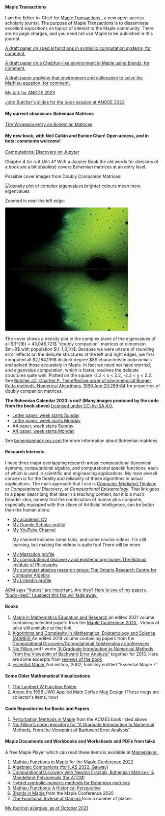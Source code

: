 <H4> Maple Transactions </H4>
I am the Editor-in-Chief for <A HREF="http://www.mapletransactions.org"> Maple Transactions </A>, a new open-access scholarly journal.  The purpose of Maple Transactions is to disseminate excellent expositions on topics of interest to the Maple community.  There are no page charges, and you need not use Maple to be published in this journal.

<p><A HREF="SpecialFunctionsMaple.pdf"> A draft paper on special functions in symbolic computation systems, for comment. </A></p>
<p><A HREF="Blendstrings.pdf"> A draft paper on a Chebfun-like environment in Maple using blends, for comment. </A></p>
<p><A HREF="EllipticCrossSectionsInBloodFlowRegulation.pdf"> A draft paper applying that environment 
 and collocation to solve the Mathieu equation, for comment.  </A></p>

<p><A HREF="ANODE_2023_Talk.pdf"> My talk for ANODE 2023 </A></p>
<p><A HREF="booksession.pdf"> John Butcher's slides for the book session at ANODE 2023 </A></p>



<H4> My current obsession: Bohemian Matrices </H4>

<p><A HREF="https://en.wikipedia.org/wiki/Bohemian_matrices"> The Wikipedia entry on Bohemian Matrices </A></p>



<H4> My new book, with Neil Calkin and Eunice Chan! Open access, and in beta: comments welcome! </H4>
<p><A HREF="https://computational-discovery-on-jupyter.github.io/Computational-Discovery-on-Jupyter/index.html"> Computational Discovery on Jupyter </A>

Chapter 4 (or is it Unit 4?  With a Jupyter Book the old words for divisions of a book are a bit obsolete) covers Bohemian matrices at an entry level.
 
<p>Possible cover images from Doubly Companion Matrices:</p>
 
<img src="ViridisFreq86000.png" alt="density plot of complex eigenvalues brighter colours mean more eigenvalues" width=400 height=400>
 
<p>Zoomed in near the left edge:</p>
 
<img src="Viridiscrop281500.png" alt="cropped density plot of complex eigenvalues brighter colours mean more eigenvalues" width=400 height=400>
 
<p>The cover shows a density plot in the complex plane of the eigenvalues of all $3^{16} = 43,046,721$ "doubly companion" matrices of dimension $m=8$ with population $\{-1,0,1\}$. Because we were unsure of rounding error effects on the delicate structures at the left and right edges, we first computed all $2,184,139$ distinct degree $8$ characteristic polynomials and solved those accurately in Maple. In fact we need not have worried, and eigenvalue computation, which is faster, resolves the delicate structures quite well.  Plotted on the square -2.2 < x < 2.2, -2.2 < y < 2.2.  See <A HREF="https://link.springer.com/content/pdf/10.1023/A:1019176422613.pdf"> Butcher JC, Chartier P. The effective order of singly-implicit Runge-Kutta methods. Numerical Algorithms. 1999 Aug;20:269-84</A> for properties of doubly companion matrices. </p>
 
<b> The Bohemian Calendar 2023 is out! (Many images produced by the code from the book above) </b>   <A HREF="https://creativecommons.org/licenses/by-sa/4.0/"> Licensed under CC-by-SA 4.0. </A>
  <ul>
    <li> <A HREF="2023_Bohemian_Wall_CalendarLetterSunday.pdf"> Letter paper, week starts Sunday </A> </li>
    <li> <A HREF="2023_Bohemian_Wall_CalendarLetterMonday.pdf"> Letter paper, week starts Monday </A> </li>
    <li> <A HREF="2023_Bohemian_Wall_CalendarA4Sunday.pdf"> A4 paper, week starts Sunday </A> </li>
    <li> <A HREF="2023_Bohemian_Wall_CalendarA4Monday.pdf"> A4 paper, week starts Monday </A> </li>
  </ul>

See <A HREF="https://www.bohemianmatrices.com"> bohemianmatrices.com </A> for more information about Bohemian matrices.  

<!-- But here's an image, just for a teaser.

![A density plot in the complex plane of the Bohemian eigenvalues of a sample of 73 million 5x5 matrices where the entries are sampled from the set {-20, -1, 0, 1, 20}. Color represents the eigenvalue density. Viewed on -40 <= x,y <= 40. Image credit Steven E. Thornton.](Geometric_5x5.jpg)
 -->

<h4> Research Interests </h4>

<p></p>
<p>I have three major overlapping research areas: computational dynamical systems, computational algebra, and computational special functions, each of which is used in scientific and engineering applications. 
<!---The applications I and others have used my work for include flow-induced vibration of artificial structures, financial options, cardiac simulations, and the kinetics of dark adaptation in the human eye.  --->
My main overall concern is for the fidelity and reliability of these algorithms in actual applications. 
<!--- Of course, everyone wants to solve problems quickly, but no-one wants this at the expense of unreliable predictions. --->
The main approach that I use is <A HREF="https://github.com/rcorless/rcorless.github.io/blob/main/CMTpaper.pdf">Computer-Mediated Thinking</A> or <em>Computational Discovery</em>, or <em>Computational Epistemology</em>. 
That link goes to a paper describing that idea in a <em>teaching</em> context, but it is a much broader idea, namely that the combination of human plus computer, especially equipped with thin slices of Artificial Intelligence, can be better than the human alone. 
<!--- Obviously this <em>might</em> be true, but making sure that it <em>is</em> true is harder, and more important, than it looks. --->
</p>

<ul>
<li><a HREF="https://github.com/rcorless/rcorless.github.io/blob/main/CV.pdf"> My academic CV</a> </li>
<li><a HREF="https://scholar.google.ca/citations?user=SyLAxDkAAAAJ&hl=en"> My Google Scholar profile </a> </li>
<li><a HREF="https://www.youtube.com/channel/UCcFY7USfrgQn5lgNm_ouApw"> My YouTube Channel </a> 
<p>My channel includes some talks, and some course videos. I'm still learning, but making the videos is quite fun! There will be more.</p> </li>
<li> <a rel="me" href="https://mathstodon.xyz/@rcorless">My Mastodon profile </a>
<li> <a href="https://www.rotman.uwo.ca/"> My computational discovery and epistemology home: The Rotman Institute of Philosophy </a> </li>
<li> <a href="http://www.orcca.on.ca"> My computer algebra research group: The Ontario Research Centre for Computer Algebra </a> </li>
<li> <a href="https://www.linkedin.com/in/rob-corless-9747667"> My LinkedIn profile </a> </li>
</ul>

<p>
<a href="https://www.growkudos.com/publications/10.1145%25252F3452143.3465547/reader"> ACM says "Kudos" are important.  Are they? Here is one of my papers, "kudo-ized." I suspect this fad will fade away.</a>
</p>

<H4> Books </H4>
<OL>
<LI> <a href="https://www.springer.com/us/book/9783030816971"> Maple in Mathematics Education and Research </a> an edited 2021 volume containing selected papers from the <a href="https://de.maplesoft.com/mapleconference/2020/"> Maple Conference 2020 </a>.  Videos of talks still available at that link. </LI>
<LI> <a href="https://www.springer.com/us/book/9781493990504"> Algorithms and Complexity in Mathematics, Epistemology and Science (ACMES) </a> An edited 2019 volume containing papers from the <a href="http://acmes.org/">Computational Discovery/Computational Epistemology conferences </a></LI>
<LI> <a href="http://www.nfillion.com/">Nic Fillion </a> and I wrote <a href="https://www.springer.com/gp/book/9781461484523">“A Graduate Introduction to Numerical Methods, From the Viewpoint of Backward Error Analysis”</a> together for 2013. Here are some excerpts from <a href="http://www.bookmetrix.com/detail_full/book/0b3312d9-f0a9-4fe1-b700-37c52a50220d#reviews"> reviews of the book </a></LI>
  <LI> <a href="https://www.springer.com/us/book/9780387953526"> Essential Maple </A> 2nd edition, 2002, foolishly entitled "Essential Maple 7". </LI>
</OL>

<H4> Some Older Mathematical Visualizations </H4>
<OL>
  <LI> <A HREF="http://www.orcca.on.ca/LambertW"> The Lambert W Function Poster </A> </LI>
  <LI> <A HREF="about.pdf"> About the 1998 UWO Applied Math Coffee Mug Design </A> (These mugs are collector's items, now) </LI>
</OL>

<H4> Code Repositories for Books and Papers </H4>

<OL>
  <LI> <A HREF="https://github.com/rcorless/Perturbation-Methods-in-Maple">Perturbation Methods in Maple</A> from the ACMES book listed above </LI>
  <LI> <a href="http://www.nfillion.com/coderepository/index.php"> Nic Fillion's code repository for "A Graduate Introduction to Numerical Methods, From the Viewpoint of Backward Error Analysis" </a> </LI>
</OL>

<H4> Maple Documents and Workbooks and Worksheets and PDFs from talks </H4>
A free Maple Player which can read these items is available at <A HREF="https://www.maplesoft.com/products/maple/Mapleplayer/"> Mapleplayer </A> .
<OL>
  <LI> <A HREF="https://github.com/rcorless/Puiseux-series-Mathieu-double-points/blob/main/MathieuTalkMapleConference.maple"> Mathieu Functions in Maple </A> for the <A HREF="https://www.maplesoft.com/mapleconference/2022/"> Maple Conference 2022 </A> </LI> 
  <LI> <A HREF="Algebraic_Companions.pdf"> Algebraic Companions (for ILAS 2022, Galway) </A></LI>
  <LI> <A HREF="ATCM_Invited_Talk.pdf"> Computational Discovery with Newton Fractals, Bohemian Matrices, & Mandelbrot Polynomials (for ATCM) </A></LI>
  <LI> <A HREF="Symbolic_Numeric_Computing_for_Bohemian_Matrices.pdf"> Hybrid symbolic-numeric methods for Bohemian matrices </A></LI>
  <LI> <A HREF="https://github.com/rcorless/Puiseux-series-Mathieu-double-points/blob/main/MathieuTalk.maple"> Mathieu Functions: A Historical Perspective </A></LI>
  <LI> <A HREF="https://github.com/rcorless/rcorless.github.io/blob/main/BlendsTalk.maple"> Blends in Maple </A> from the Maple Conference 2020 </LI>
  <LI> <A HREF="https://github.com/rcorless/rcorless.github.io/blob/main/InverseGammaTalk.mw"> The Functional Inverse of Gamma </A> from a number of places </LI>
</OL>

<a HREF="allergies.html"> My (boring) allergies, as of October 2021 </A>
